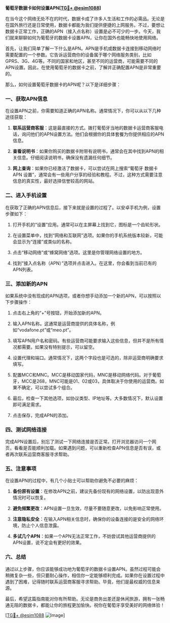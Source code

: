 **葡萄牙数据卡如何设置APN[[TG💪+ @esim1088](https://t.me/s/esim1088)]**

在当今这个网络无处不在的时代，数据卡成了许多人生活和工作的必需品。无论是在国外旅行还是日常使用，数据卡都能为我们提供便捷的上网服务。不过，要想让数据卡正常工作，正确的APN（接入点名称）设置是必不可少的一步。今天，我们就来聊聊如何为葡萄牙的数据卡设置APN，让你在国外也能畅快地使用网络。

首先，让我们简单了解一下什么是APN。APN是手机或数据卡连接到移动网络时需要配置的一个参数。它告诉运营商你的设备属于哪个网络服务类别，比如GPRS、3G、4G等。不同的国家和地区，甚至不同的运营商，可能需要不同的APN设置。因此，在使用葡萄牙的数据卡之前，了解并正确配置APN是非常重要的。

那么，如何设置葡萄牙数据卡的APN呢？以下是详细步骤：

### 一、获取APN信息

在设置APN之前，你需要知道正确的APN名称。通常情况下，你可以从以下几种途径获取：

1. **联系运营商客服**：这是最直接的方式。拨打葡萄牙当地的数据卡运营商客服电话，询问他们的APN设置方法。他们会根据你的具体套餐为你提供相应的APN信息。
   
2. **查看说明书**：如果你购买的数据卡附带有说明书，通常会在其中找到APN的相关信息。仔细阅读说明书，确保没有遗漏任何细节。

3. **网上查询**：如果你已经激活了数据卡，可以尝试在网上搜索“葡萄牙 数据卡 APN 设置”，通常会有一些用户分享的经验和教程。不过，这种方式需要注意信息的真实性，最好选择信誉较高的网站。

### 二、进入手机设置

在获取了正确的APN信息后，接下来就是设置的过程了。以安卓手机为例，设置步骤如下：

1. 打开手机的“设置”应用。通常可以在主屏幕上找到它，图标是一个齿轮形状。

2. 在设置菜单中，找到“网络和互联网”选项。如果你的手机系统版本较新，可能会显示为“连接”或类似的名称。

3. 点击“移动网络”或“蜂窝网络”选项。这里是你管理网络设置的地方。

4. 找到“接入点名称（APN）”选项并点击进入。在这里，你会看到当前已有的APN列表。

### 三、添加新的APN

如果系统中没有现成的APN选项，或者你想手动添加一个新的APN，可以按照以下步骤操作：

1. 点击右上角的“+”号按钮，开始添加新的APN。

2. 输入APN名称。这通常是运营商提供的具体名称，例如“vodafone.pt”或“meo.pt”。

3. 填写APN用户名和密码。有些运营商可能要求输入这些信息，但并不是所有情况都需要。如果没有特别提示，可以留空。

4. 设置代理和端口。通常情况下，这两个字段也是可选的，除非运营商明确要求填写。

5. 配置MCC和MNC。MCC是移动国家代码，MNC是移动网络代码。对于葡萄牙，MCC是268，MNC可能是01、02或03，具体取决于你使用的运营商。如果不确定，可以尝试多个组合。

6. 最后，检查一下其他选项，如协议类型、IP地址等。大多数情况下，默认设置即可满足需求。

7. 点击保存，完成APN的添加。

### 四、测试网络连接

完成APN设置后，别忘了测试一下网络连接是否正常。打开浏览器访问一个网页，看看是否能顺利加载。如果遇到问题，可以重新检查APN信息是否有误，或者再次联系运营商客服寻求帮助。

### 五、注意事项

在设置APN的过程中，有几个小贴士可以帮助你避免不必要的麻烦：

1. **备份原有设置**：在修改APN之前，建议先备份现有的网络设置，以防出现意外情况时可以恢复。

2. **避免频繁更改**：APN设置一旦生效，尽量不要随意更改，以免影响正常使用。

3. **注意隐私安全**：在输入APN相关信息时，确保你的设备连接的是安全的网络环境，防止个人信息泄露。

4. **多试几个APN**：如果一个APN无法正常工作，不妨尝试其他运营商提供的APN设置，说不定会有更好的效果。

### 六、总结

通过以上步骤，你应该能够成功地为葡萄牙的数据卡设置APN。虽然过程可能会稍微复杂一些，但只要耐心操作，相信你一定能够顺利完成。如果你在设置过程中遇到了困难，记得随时联系运营商客服寻求帮助。毕竟，他们是最权威的信息来源。

最后，希望这篇指南能对你有所帮助。无论是商务出差还是休闲旅游，拥有一张畅通无阻的数据卡，都能让你的旅程更加愉快。祝你在葡萄牙享受美好的网络体验！

[[TG💪+ @esim1088](https://t.me/s/esim1088) ![Image](https://i.postimg.cc/4NQfJmqS/Snipaste-2025-05-13-00-14-12.png)]